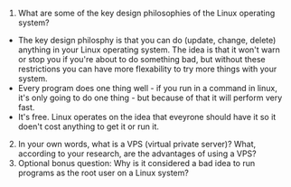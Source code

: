 1. What are some of the key design philosophies of the Linux operating system?
- The key design philosphy is that you can do (update, change, delete) anything in your Linux operating system. The idea is that it won't warn or stop you if you're about to do something bad, but without these restrictions you can have more flexability to try more things with your system. 
- Every program does one thing well - if you run in a command in linux, it's only going to do one thing - but because of that it will perform very fast. 
- It's free. Linux operates on the idea that eveyrone should have it so it doen't cost anything to get it or run it. 


2. In your own words, what is a VPS (virtual private server)? What, according to your research, are the advantages of using a VPS?
3. Optional bonus question: Why is it considered a bad idea to run programs as the root user on a Linux system?